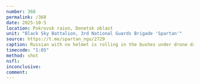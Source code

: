 ```yaml
---
number: 368
permalink: /368
date: 2025-10-5
location: Pokrovsk raion, Donetsk oblast
unit: "Black Sky Battalion, 3rd National Guards Brigade 'Spartan'"
source: https://t.me/spartan_ngu/2729
caption: Russian with no helmet is rolling in the bushes under drone drop attack, aims his rifle at his temple, makes eye contact with the drone operator and shoots himself
timecode: "1:05"
method: shot
nsfl: 
inconclusive: 
comment: 
---
```

<script async src="https://telegram.org/js/telegram-widget.js?22" data-telegram-post="spartan_ngu/2729" data-width="100%"></script>